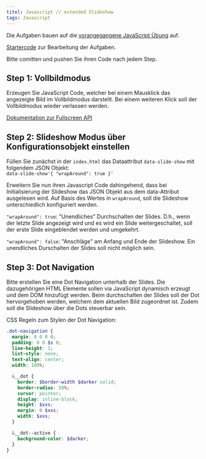 ```yaml
---
titel: Javascript // extended Slideshow
tags: Javascript
---
```


Die Aufgaben bauen auf die [vorangegangene JavaScript Übung](../js-01-dropdown-menu-slideshow/) auf.

[Startercode](https://github.com/mi-classroom/js-aufgabe-dropdown-menu-slideshow-cnoss) zur Bearbeitung der Aufgaben.

Bitte comitten und pushen Sie ihren Code nach jedem Step.

## Step 1: Vollbildmodus
Erzeugen Sie JavaScript Code, welcher bei einem Mausklick das angezeigte Bild im Vollbildmodus darstellt. Bei einem weiteren Klick soll der Vollbildmodus wieder verlassen werden. 

[Dokumentation zur Fullscreen API](https://developer.mozilla.org/de/docs/Web/API/Vollbild_API)

## Step 2: Slideshow Modus über Konfigurationsobjekt einstellen
Füllen Sie zunächst in der `index.html` das Dataattribut `data-slide-show` mit folgendem JSON Objekt:  
`data-slide-show'{ "wrapAround": true }'`

Erweitern Sie nun ihren Javascript Code dahingehend, dass bei Initialisierung der Slideshow das JSON Objekt aus dem data-Attribut ausgelesen wird.
Auf Basis des Wertes in `wrapAround`, soll die Slideshow unterschiedlich konfiguriert werden.

`"wrapAround": true`: "Unendliches" Durchschalten der Slides. D.h., wenn der letzte Slide angezeigt wird und es wird ein Slide weitergeschaltet, soll der erste Slide eingeblendet werden und umgekehrt.

`"wrapAround": false`: "Anschläge" am Anfang und Ende der Slideshow. Ein unendliches Durschalten der Slides soll nicht möglich sein.

## Step 3: Dot Navigation
Bitte erstellen Sie eine Dot Navigation unterhalb der Slides. Die dazugehörigen HTML Elemente sollen via JavaScript dynamisch erzeugt und dem DOM hinzufügt werden. Beim durchschalten der Slides soll der Dot hervorgehoben werden, welchem dem aktuellen Bild zugeordnet ist. Zudem soll die Slideshow über die Dots steuerbar sein.

CSS Regeln zum Stylen der Dot Navigation:

```scss
.dot-navigation {
  margin: 0 0 0 0;
  padding: 0 0 $s 0;
  line-height: 1;
  list-style: none;
  text-align: center;
  width: 100%;

  &__dot {
    border: $border-width $darker solid;
    border-radius: 50%;
    cursor: pointer;
    display: inline-block;
    height: $xxs;
    margin: 0 $xxs;
    width: $xxs;
  }

  &__dot--active {
    background-color: $darker;
  }
}
```
